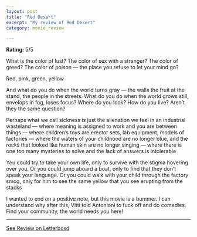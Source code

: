 ```yaml
---
layout: post
title: "Red Desert"
excerpt: "My review of Red Desert"
category: movie_review

---
```


**Rating:** 5/5

What is the color of lust? The color of sex with a stranger? The color of greed? The color of poison — the place you refuse to let your mind go?

Red, pink, green, yellow

And what do you do when the world turns gray — the walls the fruit at the stand, the people in the streets. What do you do when the world grows still, envelops in fog, loses focus? Where do you look? How do you live? Aren’t they the same question?

Perhaps what we call sickness is just the alienation we feel in an industrial wasteland — where meaning is assigned to work and you are between things — where children’s toys are erector sets, lab equipment, models of factories — where the waters of your childhood are no longer blue, and the rocks that looked like human skin are no longer singing — where there is one too many mysteries to solve and the lack of answers is intolerable

You could try to take your own life, only to survive with the stigma hovering over you. Or you could jump aboard a boat, only to find that they don’t speak your language. Or you could walk with your child through the factory smog, only for him to see the same yellow that you see erupting from the stacks

I wanted to end on a positive note, but this movie is a bummer. I can understand why after this, Vitti told Antonioni to fuck off and do comedies. Find your community, the world needs you here!

<hr>

[See Review on Letterboxd](https://boxd.it/4eJBMf)
